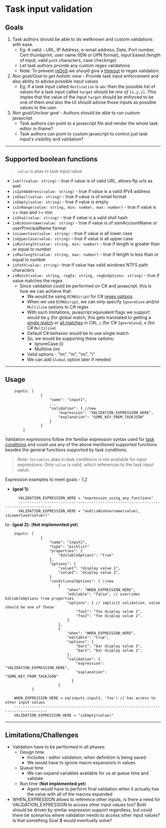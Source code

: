 Task input validation
=====================

Goals
-------

1. Task authors should be able to do wellknown and custom validations with ease.
    - Eg: A valid - URL, IP Address, e-email address, Date, Port number, Cert thumbprint, user name (IDN or UPN format), input based (length of input, valid `path` characters, case checkings)
    - Let task authors provide any custom regex validations
    - Note: To prevent [reDoS](https://www.owasp.org/index.php/Regular_expression_Denial_of_Service_-_ReDoS) we should give a [timeout](https://msdn.microsoft.com/en-us/library/hh160196%28v=vs.110%29.aspx) to regex validation.
2. *Non goal/Goal to get holistic view* - Provide task input enforcement and also ability to advise possible input values
    - Eg: If a task input called `destination` is `abc` then the possible list of values for a task input called `target` should be
    *one of* `[x,y,z]`. This imples that the value of the input `target` should be enforced to be one of them *and* also the UI should advise those inputs as possible values to the user.
3. *Non goal/Unclear goal* - Authors should be able to run custom javascript
    - Task authors can point to a javascript file and render the whole task editor in iframe?
    - Task authors can point to custom javascript to control just task input's visibility and validation?

-------

Supported boolean functions
-------

> `value` is alias to task input value

- `isUrl(value: string)` - true if value is of valid URL, allows ftp urls as well
- `isIpV4Address(value: string)` - true if value is a valid IPV4 address
- `isEmail(value: string)` - true if value is of email format
- `isEmpty(value: string)` - true if value is empty
- `isInRange(value: string, min: number, max: number)` - true if value is <= max and >= min
- `isSha1(value: string)` - true if value is a valid sha1 hash
- `isWinUsername(value: string)` - true if value is of samAccountName or userPrincipalName format
- `isLowerCase(value: string)` - true if value is all lower case
- `isUpperCase(value: string)` - true if value is all upper case
- `isMinlength(value: string, min: number)` - true if length is greater than or equal to number
- `isMaxlength(value: string, max: number)` - true if length is less than or equal to number
- `isPath(value: string)`- true if value has valid windows NTFS path characters
- `isMatch(value: string, regEx: string, regExOptions: string)` - true if value matches the regex
    - Since validation could be performed on C# and javascript, this is how we can achieve that:
        - We would be using `ECMAScript` for C# [regex options](https://msdn.microsoft.com/en-us/library/system.text.regularexpressions.regexoptions(v=vs.110).aspx)
        - When we use `ECMAScript`, we can only specify `IgnoreCase` and/or `Multiline` options to C# regex
        - With such limitations, javascript equivalent flags we support would be `g` (for global match, this gets translated to getting a [single match](https://msdn.microsoft.com/en-us/library/system.text.regularexpressions.regex.match(v=vs.110).aspx) or [all matches](https://msdn.microsoft.com/en-us/library/system.text.regularexpressions.regex.matches.aspx) in C#), `i` (for C# `IgnoreCase`), `m` (for C# `Multiline`)
        - Default C# behavior would be to use single match
        - So, we would be supporting these options:
            - IgnoreCase (i)
            - Multiline (m)
        - Valid options - "im", "m", "mi", "i"
        - We can add `Global` option later if needed

-------
Usage
-------


```
    inputs: [
                {
                    "name": "input1",
                    ...
                    "validation": { //new
                        "expression": "VALIDATION_EXPRESSION_HERE",
                        "explanation": "SOME_KEY_FROM_TASKJSON"
                    }
                }
        ]
```
Validation expressions follow the familiar expression syntax used for [task conditions](https://www.visualstudio.com/en-us/docs/build/concepts/process/conditions) and could use any of the above mentioned supported functions besides the general functions supported by task conditions.

>Note: `Variables` alias in task conditions is not available for input expressions. Only `value` is valid, which references to the task input value.

Expression examples to meet goals - 1,2

- **(goal 1):**

```
      VALIDATION_EXPRESSION_HERE = "expression_using_any_functions"
      -------------------------------------------------------------------------------------
      VALIDATION_EXPRESSION_HERE = "and(isWinUsername(value), isLowerCase(value))"
```      

to- **(goal 2):** (**Not implemented yet**)

```
    inputs: [
                {
                    "name": "input2",
                    "type": "picklist"
                    "properties": {
                        "EditableOptions": "true"
                    },
                    "options": {
                        "value1": "display value 1",
                        "value2": "display value 2",
                    }
                    "conditionalOptions": [ //new
                        {
                            "when": "WHEN_EXPRESSION_HERE",
                            "editable": "false", // overrides EditableOptions from properties
                            "options": { // implicit validation, value should be one of these
                                "foo1": "foo display value 1",
                                "foo2": "foo display value 2",
                            }
                        },
                        {
                            "when": "WHEN_EXPRESSION_HERE",
                            "editable": "true",
                            "options": {
                                "bar1": "bar display value 1",
                                "bar2": "bar display value 2",
                            },
                            "validation": {
                                "expression": "VALIDATION_EXPRESSION_HERE",
                                "explanation": "SOME_KEY_FROM_TASKJSON"
                              }
                        }
            ]
```
        WHEN_EXPRESSION_HERE = eq(inputs.input1, 'foo') // has access to other input values
        -------------------------------------------------------------------------------------
        VALIDATION_EXPRESSION_HERE = "isEmpty(value)"


-------

Limitations/Challenges
-------

- Validation have to be performed in all phases:
    - Design time
        - Includes - editor validation, when definition is being saved
        - We would have to ignore macro expansions in values
    - Queue time
        - We can expand variables available for us at queue time and validate
    - Run time (**Not implemented yet**)
        - Agent would have to perform final validation when it actually has the value with all of the macros expanded
- WHEN_EXPRESSION allows to reference other inputs, is there a need for VALIDATION_EXPRESSION to access other input values too? Both should be driven by similar expression support regardless, but could there be scenarios where validation needs to access other input values? Is that something Goal **3** would eventually solve?
